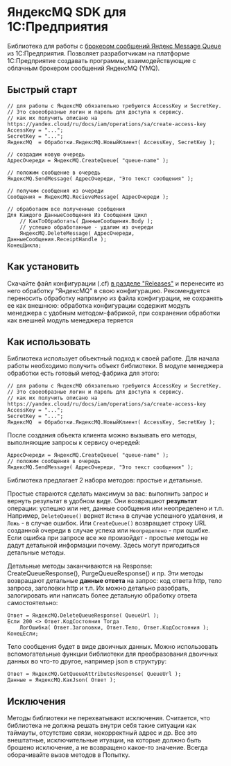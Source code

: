 # ЯндексMQ SDK для 1С:Предприятия

Библиотека для работы с [брокером сообщений Яндекс Message Queue](https://yandex.cloud/ru/services/message-queue) из 1С:Предприятия. 
Позволяет разработчикам на платформе 1С:Предприятие создавать программы, взаимодействующие с облачным брокером сообщений ЯндексMQ (YMQ).

## Быстрый старт

```bsl
// для работы с ЯндексMQ обязательно требуются AccessKey и SecretKey.
// Это своеобразные логин и пароль для доступа к сервису.
// как их получить описано на https://yandex.cloud/ru/docs/iam/operations/sa/create-access-key
AccessKey = "...";
SecretKey = "...";
ЯндексMQ  = Обработки.ЯндексMQ.НовыйКлиент( AccessKey, SecretKey );

// создадим новую очередь
АдресОчереди = ЯндексMQ.CreateQueue( "queue-name" );

// положим сообщение в очередь
ЯндексMQ.SendMessage( АдресОчереди, "Это текст сообщения" );

// получим сообщения из очереди
Сообщения = ЯндексMQ.RecieveMessage( АдресОчереди );

// обработаем все полученные сообщения
Для Каждого ДанныеСообщения Из Сообщения Цикл
    // КакТоОбработать( ДанныеСообщения.Body );
    // успешно обработанные - удалим из очереди
    ЯндексMQ.DeleteMessage( АдресОчереди, ДанныеСообщения.ReceiptHandle );
КонецЦикла;
```
## Как установить

Скачайте файл конфигурации (.cf) [в разделе "Releases"](https://github.com/leemuar/yandexmq-sdk-1c/releases) и перенесите из него обработку "ЯндексMQ" в свою конфигурацию.
Рекомендуется переносить обработку напрямую из файла конфигурации, не сохранять ее как внешнюю: обработка конфигурации содержит модуль менеджера с удобным методом-фабрикой, при сохранении обработки как внешней  модуль менеджера теряется

## Как использовать

Библиотека использует объектный подход к своей работе. Для начала работы необходимо получить объект библиотеки. В модуле менеджера обработки есть готовый метод-фабрика для этого:

```bsl
// для работы с ЯндексMQ обязательно требуются AccessKey и SecretKey.
// Это своеобразные логин и пароль для доступа к сервису.
// как их получить описано на https://yandex.cloud/ru/docs/iam/operations/sa/create-access-key
AccessKey = "...";
SecretKey = "...";
ЯндексMQ  = Обработки.ЯндексMQ.НовыйКлиент( AccessKey, SecretKey );
```

После создания объекта клиента можно вызывать его методы, выполняющие запросы к сервису очередей:

```bsl
АдресОчереди = ЯндексMQ.CreateQueue( "queue-name" );
// положим сообщения в очередь
ЯндексMQ.SendMessage( АдресОчереди, "Это текст сообщения" );
```

Библиотека предлагает 2 набора методов: простые и детальные. 

Простые стараются сделать максимум за вас: выполнить запрос и вернуть результат в удобном виде. Они возвращают **результат** операции: успешно или нет, данные сообщения или неопределено и т.п. Например, ```DeleteQueue()``` вернет ```Истина``` в случае успешного удаления, и ```Ложь``` - в случае ошибок. Или ```CreateQueue()``` возвращает строку URL созданной очереди в случае успеха или ```Неопределено``` - при ошибке. Если ошибка при запросе все же произойдет - простые методы не дадут детальной информации почему. Здесь могут пригодиться детальные методы.

Детальные методы заканчиваются на Response: CreateQueueResponse(), PurgeQueueResponse() и пр. Эти методы возвращают детальные **данные ответа** на запрос: код ответа http, тело запроса, заголовки http и т.п. Их можно детально разобрать, залогировать или написать более детальную обработку ответа самостоятельно:

```bsl
Ответ = ЯндексMQ.DeleteQueueResponse( QueueUrl );
Если 200 <> Ответ.КодСостояния Тогда
    ЛогОшибка( Ответ.Заголовки, Ответ.Тело, Ответ.КодСостояния );
КонецЕсли;
```

Тело сообщения будет в виде двоичных данных. Можно использовать вспомогательные функции библиотеки для преобразования двоичных данных во что-то другое, например json в структуру:

```bsl
Ответ = ЯндексMQ.GetQueueAttributesResponse( QueueUrl );
Данные = ЯндексMQ.КакJson( Ответ );
```

## Исключения

Методы библиотеки не перехватывают исключения. Считается, что библиотека не должна решать внутри себя такие ситуации как таймауты, отсутствие связи, некорректный адрес и др. Все это внештатные, исключительные итуации, на которые должно быть брошено исключение, а не возвращено какое-то значение. Всегда оборачивайте вызов методов в Попытку.
